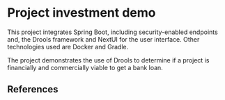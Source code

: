 # Project investment demo

This project integrates Spring Boot, including security-enabled endpoints and, the Drools framework and NextUI for the user interface. Other technologies used are Docker and Gradle.

The project demonstrates the use of Drools to determine if a project is financially and commercially viable to get a bank loan.

## References


